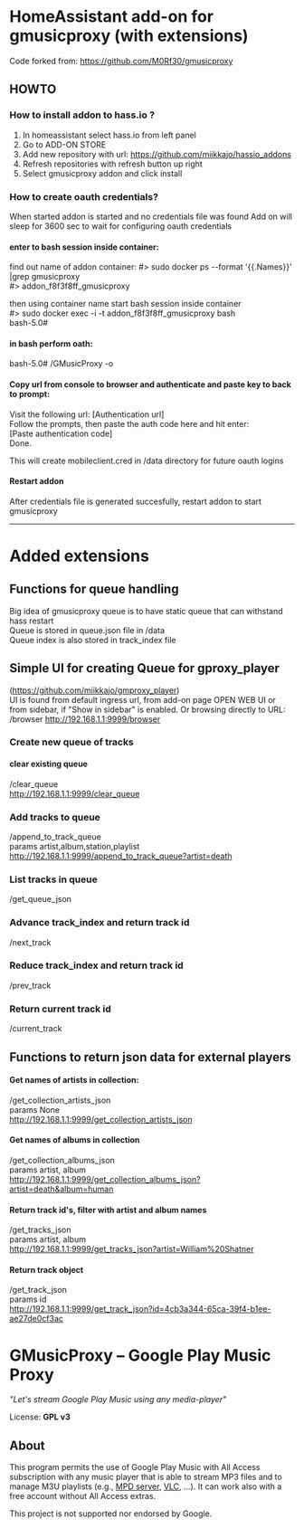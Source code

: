 #  HomeAssistant add-on for gmusicproxy (with extensions)

Code forked from:
https://github.com/M0Rf30/gmusicproxy

## HOWTO

### How to install addon to hass.io ?

1) In homeassistant select hass.io from left panel
2) Go to ADD-ON STORE
3) Add new repository with url: https://github.com/miikkajo/hassio_addons
4) Refresh repositories with refresh button up right 
5) Select gmusicproxy addon and click install

### How to create oauth credentials?

When started addon is started and no credentials file was found 
Add on will sleep for 3600 sec to wait for configuring oauth credentials

#### enter to bash session inside container:

find out name of addon container:
  #> sudo docker ps --format '{{.Names}}' |grep gmusicproxy  
  #> addon_f8f3f8ff_gmusicproxy

then using container name start bash session inside container  
 #> sudo docker exec -i -t addon_f8f3f8ff_gmusicproxy bash  
 bash-5.0# 

#### in bash perform oath:   
 bash-5.0#  /GMusicProxy -o

#### Copy url from console to browser and authenticate and paste key to back to prompt:
Visit the following url: [Authentication url]  
Follow the prompts, then paste the auth code here and hit enter:  
[Paste authentication code]  
Done.

This will create mobileclient.cred in /data directory for future oauth logins

#### Restart addon
After credentials file is generated succesfully, restart addon to start gmusicproxy

***
# Added extensions

## Functions for queue handling

Big idea of gmusicproxy queue is to have static queue that can withstand hass restart  
Queue is stored in queue.json file in /data  
Queue index is also stored in track_index file  


## Simple UI for creating Queue for gproxy_player 
(https://github.com/miikkajo/gmproxy_player)  
UI is found from default ingress url, from add-on page OPEN WEB UI or from sidebar, if "Show in sidebar" is enabled.
Or browsing directly to URL:  
/browser
http://192.168.1.1:9999/browser  

### Create new queue of tracks  
#### clear existing queue 
/clear_queue  
http://192.168.1.1:9999/clear_queue  

### Add tracks to queue
/append_to_track_queue  
params artist,album,station,playlist
http://192.168.1.1:9999/append_to_track_queue?artist=death

### List tracks in queue 
/get_queue_json

### Advance track_index and return track id 
/next_track  

### Reduce track_index and return track id
/prev_track  

### Return current track id
/current_track

## Functions to return json data for external players

#### Get names of artists in collection:
/get_collection_artists_json  
params None  
http://192.168.1.1:9999/get_collection_artists_json

#### Get names of albums in collection
/get_collection_albums_json  
params artist, album  
http://192.168.1.1:9999/get_collection_albums_json?artist=death&album=human

#### Return track id's, filter with artist and album names
/get_tracks_json  
params artist, album  
http://192.168.1.1:9999/get_tracks_json?artist=William%20Shatner  

#### Return track object
/get_track_json   
params id  
http://192.168.1.1:9999/get_track_json?id=4cb3a344-65ca-39f4-b1ee-ae27de0cf3ac


# GMusicProxy – Google Play Music Proxy

*"Let's stream Google Play Music using any media-player"*

License: **GPL v3**

## About
This program permits the use of Google Play Music with All Access subscription with any music player that is able to stream MP3 files and to manage M3U playlists (e.g., [MPD server][1], [VLC][2], ...). It can work also with a free account without All Access extras.

This project is not supported nor endorsed by Google.

[0]: http://gmusicproxy.github.io/
[1]: http://www.musicpd.org/
[2]: http://www.videolan.org/vlc/
[3]: https://github.com/simon-weber/gmusicapi
